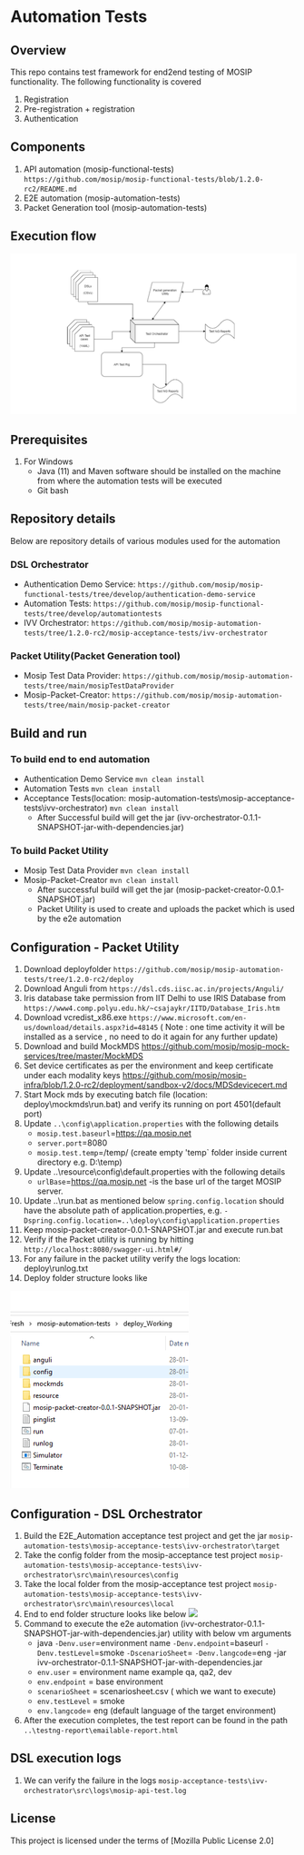 # Automation Tests

## Overview
This repo contains test framework for end2end testing of MOSIP functionality.  The following functionality is covered
1. Registration 
1. Pre-registration + registration 
1. Authentication

## Components

1. API automation (mosip-functional-tests)
     `https://github.com/mosip/mosip-functional-tests/blob/1.2.0-rc2/README.md`
1. E2E automation (mosip-automation-tests)
1. Packet Generation tool (mosip-automation-tests)

## Execution flow	
![](docs/test-orchestrator.png)

## Prerequisites

1. For Windows
   * Java (11) and Maven  software should be installed on the machine from where the automation tests will be executed
   * Git bash
   
## Repository details
Below are repository details of various modules used for the automation

### DSL Orchestrator
* Authentication Demo Service: `https://github.com/mosip/mosip-functional-tests/tree/develop/authentication-demo-service `
* Automation Tests: `https://github.com/mosip/mosip-functional-tests/tree/develop/automationtests`
* IVV Orchestrator: `https://github.com/mosip/mosip-automation-tests/tree/1.2.0-rc2/mosip-acceptance-tests/ivv-orchestrator`

### Packet Utility(Packet Generation tool)
* Mosip Test Data Provider: `https://github.com/mosip/mosip-automation-tests/tree/main/mosipTestDataProvider`
* Mosip-Packet-Creator: `https://github.com/mosip/mosip-automation-tests/tree/main/mosip-packet-creator`


## Build and run
### To build end to end automation 
* Authentication Demo Service `mvn clean install`
* Automation Tests `mvn clean install`
* Acceptance Tests(location: mosip-automation-tests\mosip-acceptance-tests\ivv-orchestrator) `mvn clean install`
    - After Successful build will get the jar (ivv-orchestrator-0.1.1-SNAPSHOT-jar-with-dependencies.jar)

### To build Packet Utility
* Mosip Test Data Provider `mvn clean install`
* Mosip-Packet-Creator `mvn clean install`
    - After successful build will get the jar (mosip-packet-creator-0.0.1-SNAPSHOT.jar)
    - Packet Utility is used to create and uploads the packet which is used by the e2e automation


## Configuration - Packet Utility
1. Download deployfolder `https://github.com/mosip/mosip-automation-tests/tree/1.2.0-rc2/deploy`
1. Download Anguli from `https://dsl.cds.iisc.ac.in/projects/Anguli/` 
1. Iris database take permission from IIT Delhi to use IRIS Database from `https://www4.comp.polyu.edu.hk/~csajaykr/IITD/Database_Iris.htm` 
1. Download vcredist_x86.exe `https://www.microsoft.com/en-us/download/details.aspx?id=48145`
  ( Note : one time activity it will be installed as a service , no need to do it again for any further update)
1. Download and build MockMDS https://github.com/mosip/mosip-mock-services/tree/master/MockMDS
1. Set device certificates as per the environment and keep certificate under each modality keys https://github.com/mosip/mosip-infra/blob/1.2.0-rc2/deployment/sandbox-v2/docs/MDSdevicecert.md
1. Start Mock mds by executing batch file (location: deploy\mockmds\run.bat) and verify its running on port 4501(default port)
1. Update `..\config\application.properties` with the following details
      * `mosip.test.baseurl`=https://qa.mosip.net
      * `server.port`=8080
      * `mosip.test.temp`=/temp/ (create empty 'temp` folder inside current directory e.g. D:\temp)
1. Update ..\resource\config\default.properties with the following details 
      * `urlBase`=https://qa.mosip.net -is the base url of the target MOSIP server.
1.	Update ..\run.bat as mentioned below
	`spring.config.location` should have the absolute path of application.properties, e.g.
    `-Dspring.config.location=..\deploy\config\application.properties`
1.	Keep mosip-packet-creator-0.0.1-SNAPSHOT.jar and execute run.bat
1.	Verify if the Packet utility is running by hitting `http://localhost:8080/swagger-ui.html#/ `
1.	For any failure in the packet utility verify the logs location: deploy\runlog.txt
1. Deploy folder structure looks like

  ![](docs/deploy-folder-structure1.PNG)


## Configuration - DSL Orchestrator
1. Build the E2E_Automation acceptance test project and get the jar  `mosip-automation-tests\mosip-acceptance-tests\ivv-orchestrator\target`
2. Take the config folder from the mosip-acceptance test project `mosip-automation-tests\mosip-acceptance-tests\ivv-orchestrator\src\main\resources\config`
3. Take the local folder from the mosip-acceptance test project `mosip-automation-tests\mosip-acceptance-tests\ivv-orchestrator\src\main\resources\local`
4. End to end folder structure looks like below
![](docs/e2efolder-structure.png)
1. Command to execute the e2e automation (ivv-orchestrator-0.1.1-SNAPSHOT-jar-with-dependencies.jar) utility with below vm arguments
     * java `-Denv.user`=environment name `-Denv.endpoint`=baseurl `-Denv.testLevel`=smoke `-DscenarioSheet`=<scenariosheetname> `-Denv.langcode`=eng -jar ivv-orchestrator-0.1.1-SNAPSHOT-jar-with-dependencies.jar
     * `env.user`  =  environment name example qa, qa2, dev
     * `env.endpoint` = base environment
     * `scenarioSheet` = scenariosheet.csv ( which we want to execute)
     * `env.testLevel` = smoke
     * `env.langcode`= eng (default language of the target environment)
1. After the execution completes, the test report can be found in the path `..\testng-report\emailable-report.html`

## DSL execution logs
1. We can verify the failure in the logs `mosip-acceptance-tests\ivv-orchestrator\src\logs\mosip-api-test.log`


## License
This project is licensed under the terms of [Mozilla Public License 2.0]
